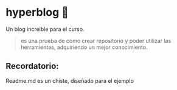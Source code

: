 # hyperblog 💚
Un blog increible para el curso. 

> es una prueba de como crear repositorio y poder utilizar las herramientas, adquiriendo un mejor conocimiento. 

Recordatorio:
------------
Readme.md es un chiste,  diseñado para el ejemplo